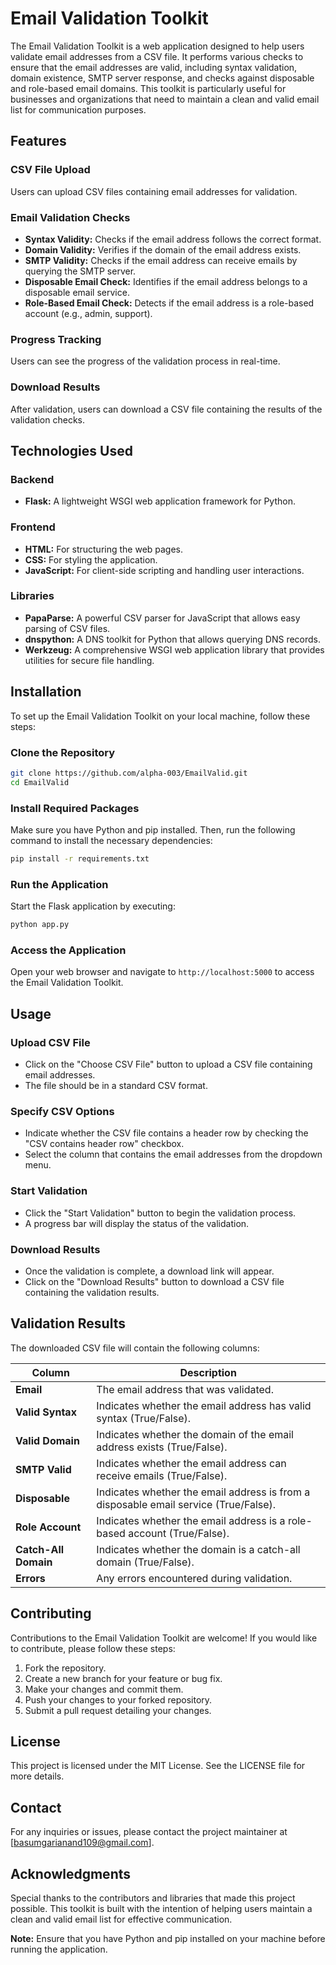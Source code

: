 # Email Validation Toolkit

The Email Validation Toolkit is a web application designed to help users validate email addresses from a CSV file. It performs various checks to ensure that the email addresses are valid, including syntax validation, domain existence, SMTP server response, and checks against disposable and role-based email domains. This toolkit is particularly useful for businesses and organizations that need to maintain a clean and valid email list for communication purposes.

## Features

### CSV File Upload
Users can upload CSV files containing email addresses for validation.

### Email Validation Checks
- **Syntax Validity:** Checks if the email address follows the correct format.
- **Domain Validity:** Verifies if the domain of the email address exists.
- **SMTP Validity:** Checks if the email address can receive emails by querying the SMTP server.
- **Disposable Email Check:** Identifies if the email address belongs to a disposable email service.
- **Role-Based Email Check:** Detects if the email address is a role-based account (e.g., admin, support).

### Progress Tracking
Users can see the progress of the validation process in real-time.

### Download Results
After validation, users can download a CSV file containing the results of the validation checks.

## Technologies Used

### Backend
- **Flask:** A lightweight WSGI web application framework for Python.

### Frontend
- **HTML:** For structuring the web pages.
- **CSS:** For styling the application.
- **JavaScript:** For client-side scripting and handling user interactions.

### Libraries
- **PapaParse:** A powerful CSV parser for JavaScript that allows easy parsing of CSV files.
- **dnspython:** A DNS toolkit for Python that allows querying DNS records.
- **Werkzeug:** A comprehensive WSGI web application library that provides utilities for secure file handling.

## Installation

To set up the Email Validation Toolkit on your local machine, follow these steps:

### Clone the Repository
```bash
git clone https://github.com/alpha-003/EmailValid.git
cd EmailValid
```

### Install Required Packages
Make sure you have Python and pip installed. Then, run the following command to install the necessary dependencies:
```bash
pip install -r requirements.txt
```

### Run the Application
Start the Flask application by executing:
```bash
python app.py
```

### Access the Application
Open your web browser and navigate to `http://localhost:5000` to access the Email Validation Toolkit.

## Usage

### Upload CSV File
- Click on the "Choose CSV File" button to upload a CSV file containing email addresses.
- The file should be in a standard CSV format.

### Specify CSV Options
- Indicate whether the CSV file contains a header row by checking the "CSV contains header row" checkbox.
- Select the column that contains the email addresses from the dropdown menu.

### Start Validation
- Click the "Start Validation" button to begin the validation process.
- A progress bar will display the status of the validation.

### Download Results
- Once the validation is complete, a download link will appear.
- Click on the "Download Results" button to download a CSV file containing the validation results.

## Validation Results
The downloaded CSV file will contain the following columns:

| Column           | Description                                                 |
|-----------------|-------------------------------------------------------------|
| **Email**       | The email address that was validated.                      |
| **Valid Syntax** | Indicates whether the email address has valid syntax (True/False). |
| **Valid Domain** | Indicates whether the domain of the email address exists (True/False). |
| **SMTP Valid**  | Indicates whether the email address can receive emails (True/False). |
| **Disposable**  | Indicates whether the email address is from a disposable email service (True/False). |
| **Role Account** | Indicates whether the email address is a role-based account (True/False). |
| **Catch-All Domain** | Indicates whether the domain is a catch-all domain (True/False). |
| **Errors**      | Any errors encountered during validation.                   |

## Contributing

Contributions to the Email Validation Toolkit are welcome! If you would like to contribute, please follow these steps:

1. Fork the repository.
2. Create a new branch for your feature or bug fix.
3. Make your changes and commit them.
4. Push your changes to your forked repository.
5. Submit a pull request detailing your changes.

## License

This project is licensed under the MIT License. See the LICENSE file for more details.

## Contact

For any inquiries or issues, please contact the project maintainer at [basumgarianand109@gmail.com].

## Acknowledgments

Special thanks to the contributors and libraries that made this project possible. This toolkit is built with the intention of helping users maintain a clean and valid email list for effective communication.

**Note:** Ensure that you have Python and pip installed on your machine before running the application.

